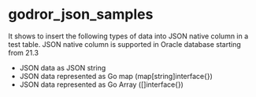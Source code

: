 # godror_json_samples
It shows to insert the following types of data into JSON native column in a test table. JSON native column is supported in Oracle database starting from 21.3

- JSON data as JSON string 
- JSON data represented as Go map (map[string]interface{})
- JSON data represented as Go Array ([]interface{})
